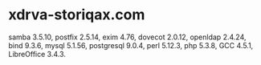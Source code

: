 # xdrva-storiqax.com
samba 3.5.10, 
postfix 2.5.14, 
exim 4.76, 
dovecot 2.0.12, 
openldap 2.4.24, 
bind 9.3.6, 
mysql 5.1.56, 
postgresql 9.0.4, 
perl 5.12.3, 
php 5.3.8, 
GCC 4.5.1, 
LibreOffice 3.4.3.
